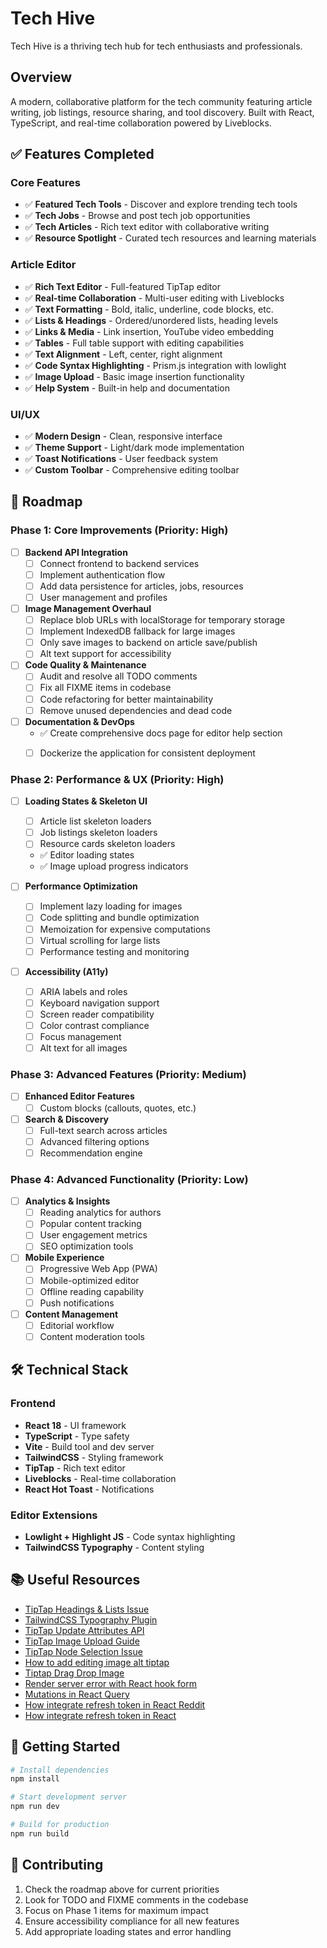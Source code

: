 # Tech Hive

Tech Hive is a thriving tech hub for tech enthusiasts and professionals.

## Overview

A modern, collaborative platform for the tech community featuring article writing, job listings, resource sharing, and tool discovery. Built with React, TypeScript, and real-time collaboration powered by Liveblocks.

## ✅ Features Completed

### Core Features
- ✅ **Featured Tech Tools** - Discover and explore trending tech tools
- ✅ **Tech Jobs** - Browse and post tech job opportunities  
- ✅ **Tech Articles** - Rich text editor with collaborative writing
- ✅ **Resource Spotlight** - Curated tech resources and learning materials

### Article Editor
- ✅ **Rich Text Editor** - Full-featured TipTap editor
- ✅ **Real-time Collaboration** - Multi-user editing with Liveblocks
- ✅ **Text Formatting** - Bold, italic, underline, code blocks, etc.
- ✅ **Lists & Headings** - Ordered/unordered lists, heading levels
- ✅ **Links & Media** - Link insertion, YouTube video embedding
- ✅ **Tables** - Full table support with editing capabilities
- ✅ **Text Alignment** - Left, center, right alignment
- ✅ **Code Syntax Highlighting** - Prism.js integration with lowlight
- ✅ **Image Upload** - Basic image insertion functionality
- ✅ **Help System** - Built-in help and documentation

### UI/UX
- ✅ **Modern Design** - Clean, responsive interface
- ✅ **Theme Support** - Light/dark mode implementation
- ✅ **Toast Notifications** - User feedback system
- ✅ **Custom Toolbar** - Comprehensive editing toolbar

## 🚧 Roadmap

### Phase 1: Core Improvements (Priority: High)
- [ ] **Backend API Integration**
  - [ ] Connect frontend to backend services
  - [ ] Implement authentication flow
  - [ ] Add data persistence for articles, jobs, resources
  - [ ] User management and profiles

- [ ] **Image Management Overhaul**
  - [ ] Replace blob URLs with localStorage for temporary storage
  - [ ] Implement IndexedDB fallback for large images
  - [ ] Only save images to backend on article save/publish
  - [ ] Alt text support for accessibility

- [ ] **Code Quality & Maintenance**
  - [ ] Audit and resolve all TODO comments
  - [ ] Fix all FIXME items in codebase
  - [ ] Code refactoring for better maintainability
  - [ ] Remove unused dependencies and dead code

- [ ] **Documentation & DevOps**
  - ✅ Create comprehensive docs page for editor help section
  - [ ] Dockerize the application for consistent deployment
  

### Phase 2: Performance & UX (Priority: High)
- [ ] **Loading States & Skeleton UI**
  - [ ] Article list skeleton loaders
  - [ ] Job listings skeleton loaders  
  - [ ] Resource cards skeleton loaders
  - ✅ Editor loading states
  - ✅ Image upload progress indicators

- [ ] **Performance Optimization**
  - [ ] Implement lazy loading for images
  - [ ] Code splitting and bundle optimization
  - [ ] Memoization for expensive computations
  - [ ] Virtual scrolling for large lists
  - [ ] Performance testing and monitoring

- [ ] **Accessibility (A11y)**
  - [ ] ARIA labels and roles
  - [ ] Keyboard navigation support
  - [ ] Screen reader compatibility
  - [ ] Color contrast compliance
  - [ ] Focus management
  - [ ] Alt text for all images

### Phase 3: Advanced Features (Priority: Medium)
- [ ] **Enhanced Editor Features**
  - [ ] Custom blocks (callouts, quotes, etc.)

- [ ] **Search & Discovery**
  - [ ] Full-text search across articles
  - [ ] Advanced filtering options
  - [ ] Recommendation engine

### Phase 4: Advanced Functionality (Priority: Low)
- [ ] **Analytics & Insights**
  - [ ] Reading analytics for authors
  - [ ] Popular content tracking
  - [ ] User engagement metrics
  - [ ] SEO optimization tools

- [ ] **Mobile Experience**
  - [ ] Progressive Web App (PWA)
  - [ ] Mobile-optimized editor
  - [ ] Offline reading capability
  - [ ] Push notifications

- [ ] **Content Management**
  - [ ] Editorial workflow
  - [ ] Content moderation tools

## 🛠 Technical Stack

### Frontend
- **React 18** - UI framework
- **TypeScript** - Type safety
- **Vite** - Build tool and dev server
- **TailwindCSS** - Styling framework
- **TipTap** - Rich text editor
- **Liveblocks** - Real-time collaboration
- **React Hot Toast** - Notifications

### Editor Extensions
- **Lowlight + Highlight JS** - Code syntax highlighting
- **TailwindCSS Typography** - Content styling

## 📚 Useful Resources

- [TipTap Headings & Lists Issue](https://stackoverflow.com/questions/78057571/why-isnt-the-headings-and-lists-working-in-tiptap)
- [TailwindCSS Typography Plugin](https://github.com/tailwindlabs/tailwindcss-typography)
- [TipTap Update Attributes API](https://tiptap.dev/docs/editor/api/commands/nodes-and-marks/update-attributes)
- [TipTap Image Upload Guide](https://stackoverflow.com/questions/78147060/how-to-upload-inserted-images-with-image-extension-in-tiptap)
- [TipTap Node Selection Issue](https://stackoverflow.com/questions/78161917/updating-attributes-on-the-image-caused-the-node-to-be-deselected-in-tiptap)
- [How to add editing image alt tiptap](https://angelika.me/2023/02/26/how-to-add-editing-image-alt-text-tiptap/)
- [Tiptap Drag Drop Image](https://www.codemzy.com/blog/tiptap-drag-drop-image)
- [Render server error with React hook form](https://react-hook-form.com/get-started)
- [Mutations in React Query](https://tkdodo.eu/blog/mastering-mutations-in-react-query)
- [How integrate refresh token in React Reddit](https://www.reddit.com/r/reactjs/comments/1ejtu9h/how_to_integrate_refresh_tokens_in_react/)
- [How integrate refresh token in React](https://rabbitbyte.club/how-to-integrate-refresh-tokens-in-react-app/)


## 🚀 Getting Started

```bash
# Install dependencies
npm install

# Start development server
npm run dev

# Build for production
npm run build
```

## 🤝 Contributing

1. Check the roadmap above for current priorities
2. Look for TODO and FIXME comments in the codebase
3. Focus on Phase 1 items for maximum impact
4. Ensure accessibility compliance for all new features
5. Add appropriate loading states and error handling
